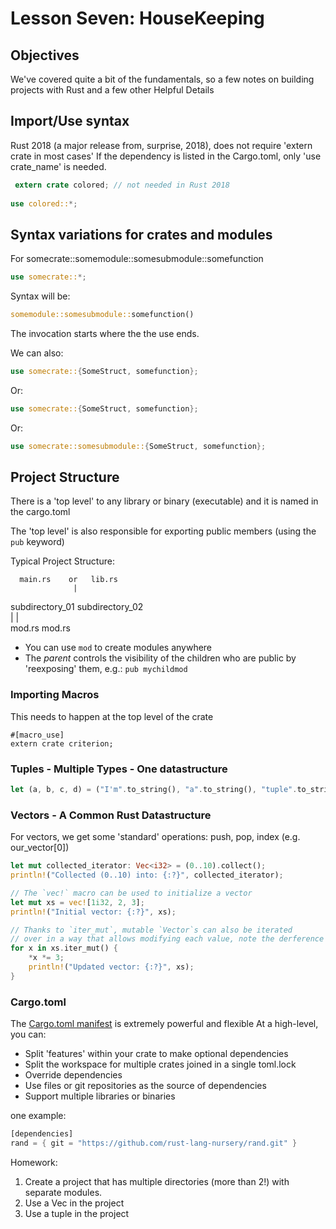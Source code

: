 # Lesson Seven: HouseKeeping 

## Objectives 

We've covered quite a bit of the fundamentals, so a few notes on building projects with Rust and a few other Helpful Details
## Import/Use syntax

Rust 2018 (a major release from, surprise, 2018), does not require 'extern crate in most cases' If the dependency is 
listed in the Cargo.toml, only 'use crate_name' is needed.

```rust
 extern crate colored; // not needed in Rust 2018
    
use colored::*;
``` 

## Syntax variations for crates and modules

For  somecrate::somemodule::somesubmodule::somefunction

```rust
use somecrate::*;
```
Syntax will be:

```rust
somemodule::somesubmodule::somefunction()
```

The invocation starts where the the use ends.

We can also: 

```rust
use somecrate::{SomeStruct, somefunction};
```

Or:
```rust
use somecrate::{SomeStruct, somefunction};
```

Or:
```rust
use somecrate::somesubmodule::{SomeStruct, somefunction};
```

## Project Structure

There is a 'top level' to any library or binary (executable)
and it is named in the cargo.toml

The 'top level' is also responsible for exporting public members (using the ```pub``` keyword)

Typical Project Structure:


      main.rs    or   lib.rs               
                  |      
  subdirectory_01  subdirectory_02         
         |              |                  
       mod.rs         mod.rs            


- You can use `mod` to create modules anywhere
- The *parent* controls the visibility of the children who are public by 'reexposing' them, e.g.:
```pub mychildmod```


### Importing Macros

This needs to happen at the top level of the crate
```
#[macro_use]
extern crate criterion;
```

### Tuples - Multiple Types - One datastructure

```rust
let (a, b, c, d) = ("I'm".to_string(), "a".to_string(), "tuple".to_string(), 32);
```

### Vectors - A Common Rust Datastructure 

For vectors, we get some 'standard' operations: push, pop, index (e.g. our_vector[0])

```rust
let mut collected_iterator: Vec<i32> = (0..10).collect();
println!("Collected (0..10) into: {:?}", collected_iterator);

// The `vec!` macro can be used to initialize a vector
let mut xs = vec![1i32, 2, 3];
println!("Initial vector: {:?}", xs);

// Thanks to `iter_mut`, mutable `Vector`s can also be iterated
// over in a way that allows modifying each value, note the derference operator
for x in xs.iter_mut() {
    *x *= 3;
    println!("Updated vector: {:?}", xs);
}
```
### Cargo.toml 

The [Cargo.toml manifest](https://doc.rust-lang.org/cargo/reference/manifest.html) is extremely powerful and flexible
At a high-level, you can:
- Split 'features' within your crate to make optional dependencies
- Split the workspace for multiple crates joined in a single toml.lock
- Override dependencies
- Use files or git repositories as the source of dependencies
- Support multiple libraries or binaries

one example:

```rust
[dependencies]
rand = { git = "https://github.com/rust-lang-nursery/rand.git" }
```

Homework:

1) Create a project that has multiple directories (more than 2!) with separate modules.
2) Use a Vec in the project
3) Use a tuple in the project




